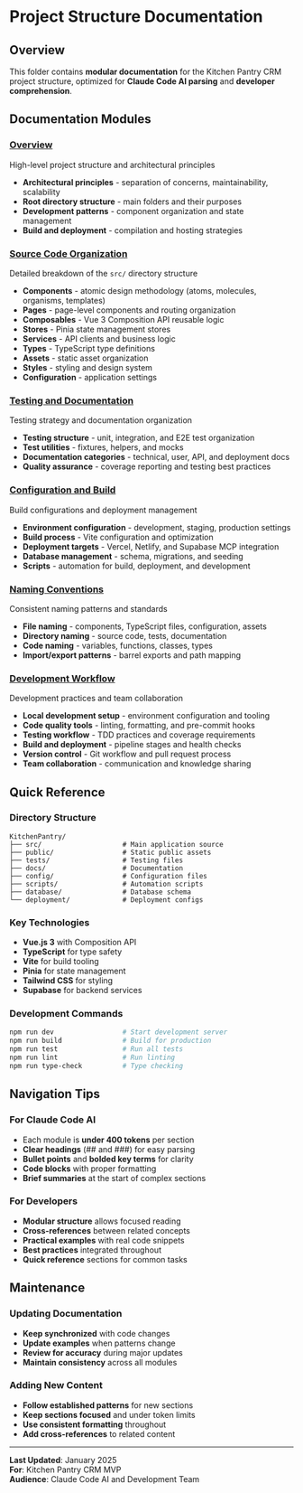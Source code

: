 # Project Structure Documentation

## Overview
This folder contains **modular documentation** for the Kitchen Pantry CRM project structure, optimized for **Claude Code AI parsing** and **developer comprehension**.

## Documentation Modules

### **[Overview](overview.md)**
High-level project structure and architectural principles
- **Architectural principles** - separation of concerns, maintainability, scalability
- **Root directory structure** - main folders and their purposes
- **Development patterns** - component organization and state management
- **Build and deployment** - compilation and hosting strategies

### **[Source Code Organization](source_code_organization.md)**
Detailed breakdown of the `src/` directory structure
- **Components** - atomic design methodology (atoms, molecules, organisms, templates)
- **Pages** - page-level components and routing organization
- **Composables** - Vue 3 Composition API reusable logic
- **Stores** - Pinia state management stores
- **Services** - API clients and business logic
- **Types** - TypeScript type definitions
- **Assets** - static asset organization
- **Styles** - styling and design system
- **Configuration** - application settings

### **[Testing and Documentation](testing_documentation.md)**
Testing strategy and documentation organization
- **Testing structure** - unit, integration, and E2E test organization
- **Test utilities** - fixtures, helpers, and mocks
- **Documentation categories** - technical, user, API, and deployment docs
- **Quality assurance** - coverage reporting and testing best practices

### **[Configuration and Build](configuration_build.md)**
Build configurations and deployment management
- **Environment configuration** - development, staging, production settings
- **Build process** - Vite configuration and optimization
- **Deployment targets** - Vercel, Netlify, and Supabase MCP integration
- **Database management** - schema, migrations, and seeding
- **Scripts** - automation for build, deployment, and development

### **[Naming Conventions](naming_conventions.md)**
Consistent naming patterns and standards
- **File naming** - components, TypeScript files, configuration, assets
- **Directory naming** - source code, tests, documentation
- **Code naming** - variables, functions, classes, types
- **Import/export patterns** - barrel exports and path mapping

### **[Development Workflow](development_workflow.md)**
Development practices and team collaboration
- **Local development setup** - environment configuration and tooling
- **Code quality tools** - linting, formatting, and pre-commit hooks
- **Testing workflow** - TDD practices and coverage requirements
- **Build and deployment** - pipeline stages and health checks
- **Version control** - Git workflow and pull request process
- **Team collaboration** - communication and knowledge sharing

## Quick Reference

### **Directory Structure**
```
KitchenPantry/
├── src/                    # Main application source
├── public/                 # Static public assets
├── tests/                  # Testing files
├── docs/                   # Documentation
├── config/                 # Configuration files
├── scripts/                # Automation scripts
├── database/               # Database schema
└── deployment/             # Deployment configs
```

### **Key Technologies**
- **Vue.js 3** with Composition API
- **TypeScript** for type safety
- **Vite** for build tooling
- **Pinia** for state management
- **Tailwind CSS** for styling
- **Supabase** for backend services

### **Development Commands**
```bash
npm run dev                 # Start development server
npm run build               # Build for production
npm run test                # Run all tests
npm run lint                # Run linting
npm run type-check          # Type checking
```

## Navigation Tips

### **For Claude Code AI**
- Each module is **under 400 tokens** per section
- **Clear headings** (## and ###) for easy parsing
- **Bullet points** and **bolded key terms** for clarity
- **Code blocks** with proper formatting
- **Brief summaries** at the start of complex sections

### **For Developers**
- **Modular structure** allows focused reading
- **Cross-references** between related concepts
- **Practical examples** with real code snippets
- **Best practices** integrated throughout
- **Quick reference** sections for common tasks

## Maintenance

### **Updating Documentation**
- **Keep synchronized** with code changes
- **Update examples** when patterns change
- **Review for accuracy** during major updates
- **Maintain consistency** across all modules

### **Adding New Content**
- **Follow established patterns** for new sections
- **Keep sections focused** and under token limits
- **Use consistent formatting** throughout
- **Add cross-references** to related content

---

**Last Updated**: January 2025  
**For**: Kitchen Pantry CRM MVP  
**Audience**: Claude Code AI and Development Team